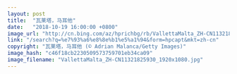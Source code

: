 ```yaml
---
layout: post
title:  "瓦莱塔，马耳他"
date:   "2018-10-19 16:00:00 +0800"
image_url: "http://cn.bing.com/az/hprichbg/rb/VallettaMalta_ZH-CN11321825930_1920x1080.jpg"
link: "/search?q=%e7%93%a6%e8%8e%b1%e5%a1%94&form=hpcapt&mkt=zh-cn"
copyright: "瓦莱塔，马耳他 (© Adrian Malanca/Getty Images)"
image_hash: "c46f18cb2230509573759701eb34ca09"
image_filename: "VallettaMalta_ZH-CN11321825930_1920x1080.jpg"
---
```

